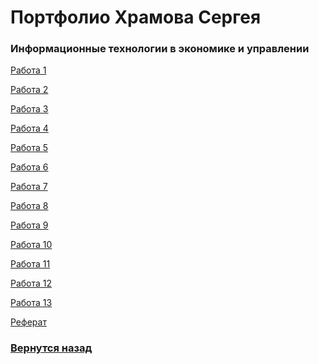 # Портфолио Храмова Сергея

### Информационные технологии в экономике и управлении

<a href="https://github.com/Serega89Kh/Serega89Kh.github.io/tree/master/3kurs/ITiEY/1">Работа 1</a>

<a href="https://github.com/Serega89Kh/Serega89Kh.github.io/tree/master/3kurs/ITiEY/2">Работа 2</a>

<a href="https://github.com/Serega89Kh/Serega89Kh.github.io/tree/master/3kurs/ITiEY/3">Работа 3</a>

<a href="https://github.com/Serega89Kh/Serega89Kh.github.io/tree/master/3kurs/ITiEY/4">Работа 4</a>

<a href="https://github.com/Serega89Kh/Serega89Kh.github.io/tree/master/3kurs/ITiEY/5">Работа 5</a>

<a href="https://github.com/Serega89Kh/Serega89Kh.github.io/tree/master/3kurs/ITiEY/6">Работа 6</a>

<a href="https://github.com/Serega89Kh/Serega89Kh.github.io/tree/master/3kurs/ITiEY/7">Работа 7</a>

<a href="https://github.com/Serega89Kh/Serega89Kh.github.io/tree/master/3kurs/ITiEY/8">Работа 8</a>

<a href="https://github.com/Serega89Kh/Serega89Kh.github.io/tree/master/3kurs/ITiEY/9">Работа 9</a>

<a href="https://github.com/Serega89Kh/Serega89Kh.github.io/tree/master/3kurs/ITiEY/10">Работа 10</a>

<a href="https://github.com/Serega89Kh/Serega89Kh.github.io/tree/master/3kurs/ITiEY/11">Работа 11</a>

<a href="https://github.com/Serega89Kh/Serega89Kh.github.io/tree/master/3kurs/ITiEY/12">Работа 12</a>

<a href="https://github.com/Serega89Kh/Serega89Kh.github.io/tree/master/3kurs/ITiEY/13">Работа 13</a>

<a href="https://github.com/Serega89Kh/Serega89Kh.github.io/tree/master/3kurs/ITiEY/%D0%A0%D0%B5%D1%84%D0%B5%D1%80%D0%B0%D1%82">Реферат</a>

### <a href="https://serega89kh.github.io">Вернутся назад</a>
